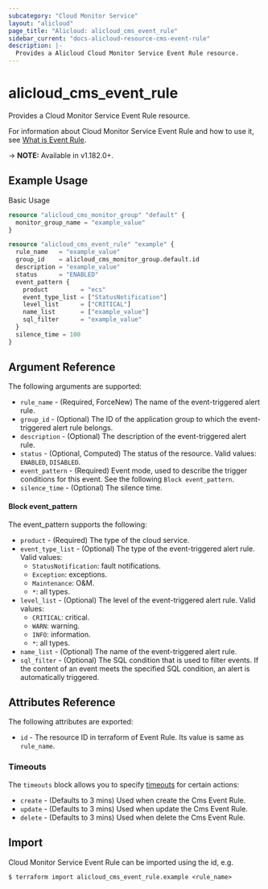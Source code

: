 ```yaml
---
subcategory: "Cloud Monitor Service"
layout: "alicloud"
page_title: "Alicloud: alicloud_cms_event_rule"
sidebar_current: "docs-alicloud-resource-cms-event-rule"
description: |-
  Provides a Alicloud Cloud Monitor Service Event Rule resource.
---
```


# alicloud\_cms\_event\_rule

Provides a Cloud Monitor Service Event Rule resource.

For information about Cloud Monitor Service Event Rule and how to use it, see [What is Event Rule](https://www.alibabacloud.com/help/en/cloudmonitor/latest/puteventrule).

-> **NOTE:** Available in v1.182.0+.

## Example Usage

Basic Usage

```terraform
resource "alicloud_cms_monitor_group" "default" {
  monitor_group_name = "example_value"
}

resource "alicloud_cms_event_rule" "example" {
  rule_name   = "example_value"
  group_id    = alicloud_cms_monitor_group.default.id
  description = "example_value"
  status      = "ENABLED"
  event_pattern {
    product         = "ecs"
    event_type_list = ["StatusNotification"]
    level_list      = ["CRITICAL"]
    name_list       = ["example_value"]
    sql_filter      = "example_value"
  }
  silence_time = 100
}
```

## Argument Reference

The following arguments are supported:

* `rule_name` - (Required, ForceNew) The name of the event-triggered alert rule.
* `group_id` - (Optional) The ID of the application group to which the event-triggered alert rule belongs.
* `description` - (Optional) The description of the event-triggered alert rule.
* `status` - (Optional, Computed) The status of the resource. Valid values: `ENABLED`, `DISABLED`.
* `event_pattern` - (Required) Event mode, used to describe the trigger conditions for this event. See the following `Block event_pattern`.
* `silence_time` - (Optional) The silence time.

#### Block event_pattern

The event_pattern supports the following: 

* `product` - (Required) The type of the cloud service.
* `event_type_list` - (Optional) The type of the event-triggered alert rule. Valid values:
  - `StatusNotification`: fault notifications.
  - `Exception`: exceptions.
  - `Maintenance`: O&M.
  - `*`: all types.
* `level_list` - (Optional) The level of the event-triggered alert rule. Valid values:
  - `CRITICAL`: critical.
  - `WARN`: warning.
  - `INFO`: information.
  - `*`: all types.
* `name_list` - (Optional) The name of the event-triggered alert rule.
* `sql_filter` - (Optional) The SQL condition that is used to filter events. If the content of an event meets the specified SQL condition, an alert is automatically triggered.

## Attributes Reference

The following attributes are exported:

* `id` - The resource ID in terraform of Event Rule. Its value is same as `rule_name`.

### Timeouts

The `timeouts` block allows you to specify [timeouts](https://www.terraform.io/docs/configuration-0-11/resources.html#timeouts) for certain actions:

* `create` - (Defaults to 3 mins) Used when create the Cms Event Rule.
* `update` - (Defaults to 3 mins) Used when update the Cms Event Rule.
* `delete` - (Defaults to 3 mins) Used when delete the Cms Event Rule.

## Import

Cloud Monitor Service Event Rule can be imported using the id, e.g.

```shell
$ terraform import alicloud_cms_event_rule.example <rule_name>
```